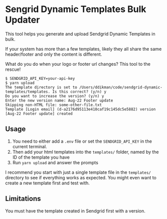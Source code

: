 # Sengrid Dynamic Templates Bulk Updater

This tool helps you generate and upload Sendgrid Dynamic Templates in bulk.

If your system has more than a few templates, likely they all share the same header/footer and only the content is different.

What do you do when your logo or footer url changes? This tool to the rescue!

```shell
$ SENDGRID_API_KEY=your-api-key
$ yarn upload
The template directory is set to /Users/ddikman/code/sendgrid-dynamic-templates/templates. Is this correct? (y/n) y
Do you want to increase the version? (y/n) y
Enter the new version name: Aug-22 Footer update
Skipping non-HTML file: some-other-file.txt
Template [Login email] (d-a2176d95113e410caf19c145dc5e5882) version [Aug-22 Footer update] created
```

## Usage

1. You need to either add a `.env` file or set the `SENDGRID_API_KEY` in the current terminal.
2. Then add your html templates into the `templates/` folder, named by the ID of the template you have
3. Run `yarn upload` and answer the prompts

I recommend you start with just a single template file in the `templates/` directory to see if everything works as expected. You might even want to create a new template first and test with.

## Limitations

You must have the template created in Sendgrid first with a version.
